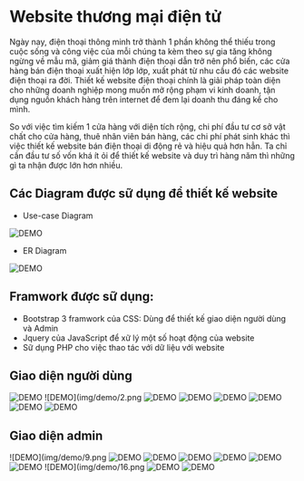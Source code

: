 # Website thương mại điện tử

Ngày nay, điện thoại thông minh trở thành 1 phần không thể thiếu trong cuộc sống và công việc của mỗi chúng ta kèm theo sự gia tăng không ngừng về mẫu mã, giảm giá thành điện thoại dẫn trở nên phổ biến, các cửa hàng bán điện thoại xuất hiện lớp lớp, xuất phát từ nhu cầu đó các website điện thoại ra đời. Thiết kế website điện thoại chính là giải pháp toàn diện cho những doanh nghiệp mong muốn mở rộng phạm vi kinh doanh, tận dụng nguồn khách hàng trên internet để đem lại doanh thu đáng kể cho mình.

So với việc tìm kiếm 1 cửa hàng với diện tích rộng, chi phí đầu tư cơ sở vật chất cho cửa hàng, thuê nhân viên bán hàng, các chi phí phát sinh khác thì việc thiết kế website bán điện thoại di động rẻ và hiệu quả hơn hẳn. Ta chỉ cần đầu tư số vốn khá ít ỏi để thiết kế website và duy trì hàng năm thì những gì ta nhận được lớn hơn nhiều.

## Các Diagram được sữ dụng để thiết kế website
+ Use-case Diagram

![DEMO](img/diagram/1.jpg)
+ ER Diagram

![DEMO](img/diagram/2.png)

## Framwork được sữ dụng:
+	Bootstrap 3 framwork của CSS: Dùng để thiết kế giao diện người dùng và Admin
+	Jquery của JavaScript để xữ lý một số hoạt động của website
+	Sữ dụng PHP cho việc thao tác với dữ liệu với website
## Giao diện người dùng
![DEMO](img/demo/1.png)
![DEMO](img/demo/2.png 
![DEMO](img/demo/3.png) 
![DEMO](img/demo/4.png) 
![DEMO](img/demo/5.png) 
![DEMO](img/demo/6.png) 
![DEMO](img/demo/7.png) 
![DEMO](img/demo/8.png)
## Giao diện admin
![DEMO](img/demo/9.png 
![DEMO](img/demo/10.png) 
![DEMO](img/demo/11.png) 
![DEMO](img/demo/12.png) 
![DEMO](img/demo/13.png) 
![DEMO](img/demo/14.png) 
![DEMO](img/demo/15.png)
![DEMO](img/demo/16.png 
![DEMO](img/demo/17.png) 
![DEMO](img/demo/18.png) 

